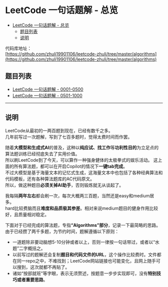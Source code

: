 # LeetCode 一句话题解 - 总览

- [LeetCode 一句话题解 - 总览](#leetcode-一句话题解---总览)
  - [题目列表](#题目列表)
  - [说明](#说明)

代码库地址：  
[https://github.com/zhuli19901106/leetcode-zhuli/tree/master/algorithms](https://github.com/zhuli19901106/leetcode-zhuli/tree/master/algorithms)

## 题目列表

- [LeetCode 一句话题解 - 0001-0500](https://github.com/zhuli19901106/leetcode-zhuli/tree/master/review/algorithms-review-0001-0500.md)
- [LeetCode 一句话题解 - 0501-1000](https://github.com/zhuli19901106/leetcode-zhuli/tree/master/review/algorithms-review-0501-1000.md)

---

## 说明

LeetCode从最初的一两百题到现在，已经有数千之多。  
几年前写过一次题解，写到了七百多题时，觉得太费时间而作罢。  

随着<b>大模型和生成式AI</b>的普及，这种以<b>纯应试、找工作</b>等<b>功利性目的</b>为立足点的算法题训练已经彻底失去了实用价值。  
所以刷LeetCode到了今天，可以算作一种强身健体的太极拳式的娱乐活动。 
这上面的所有算法题，都可以在开启Copilot的情况下<b>一键tab完成</b>。  
不过大模型是基于海量文本的记忆式生成，这海量文本中也包括了各种经典算法和代码模板，还有各种算法题库的AC代码原文。  
所以，做这种题目<b>必须关掉AI助手</b>，否则锻炼就无从谈起了。  

我每隔<b>两年左右</b>都会刷一次，每次大概两三百题，当然还是easy和medium居多。  
hard比较费脑而且<b>难度和品质极其参差</b>。相对来说medium题目的健身作用比较好，且质量相对稳定。  

下面对于已经完成的算法题，专指<b>“Algorithms”部分</b>，记录一下最简略的思路。  
由于已经攒了两千多题，为节约时间，题解遵循以下原则：
- 一道题除非要动脑想5-10分钟或者以上，否则一律按一句话带过，或者以“水题”二字概括之。  
- 以前写过的题解还会复制<b>题目和代码文件的URL</b>，这个操作比较费时。文件都在同一repo之中，不难找到；LeetCode网站链接也可能变化，且网上随手可以搜到，这次就都不再贴了。
- 诸如“按部就班”等字眼，表示无须赘述，按题意一步步实现即可，没有<b>特别技巧或者重要思路</b>。

